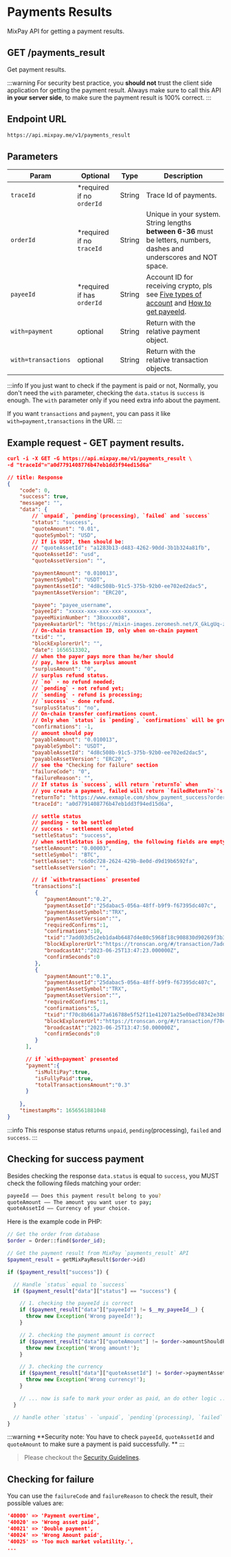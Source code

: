 # Payments Results

MixPay API for getting a payment results.

## GET /payments_result

Get payment results.

:::warning
For security best practice, you **should not** trust the client side application for getting the payment result. Always make sure to call this API **in your server side**, to make sure the payment result is 100% correct.
:::


## Endpoint URL

```bash
https://api.mixpay.me/v1/payments_result
```

## Parameters

|  Param | Optional | Type | Description |
| --- | --- | --- | --- |
| `traceId` | <span class="required">*required</span> if no `orderId` | String | Trace Id of payments. |
| `orderId` | <span class="required">*required</span> if no `traceId` | String | Unique in your system. String lengths **between 6-36** must be letters, numbers, dashes and underscores and NOT space. |
| `payeeId` | <span class="required">*required</span> if has `orderId` | String | Account ID for receiving crypto, pls see [Five types of account](/guides/getting-started#account) and [How to get payeeId](/guides/getting-started#payee-id). |
| `with=payment` | optional | String | Return with the relative payment object. |
| `with=transactions` | optional | String | Return with the relative transaction objects.  |

:::info
If you just want to check if the payment is paid or not, Normally, you don't need the `with` parameter, checking the `data.status` is `success` is enough. The `with` parameter only if you need extra info about the payment. 

If you want `transactions` and `payment`, you can pass it like `with=payment,transactions` in the URI.
:::

## Example request - GET payment results.

```json
curl -i -X GET -G https://api.mixpay.me/v1/payments_result \
-d "traceId"="a0d7791408776b47eb1dd3f94ed15d6a"
```

```json
// title: Response
{
    "code": 0,
    "success": true,
    "message": "",
    "data": {
        // `unpaid`, `pending`(processing), `failed` and `success`
        "status": "success",
        "quoteAmount": "0.01",
        "quoteSymbol": "USD",
        // If is USDT, then should be:
        // "quoteAssetId": "a1283b13-d483-4262-90dd-3b1b324a81fb",
        "quoteAssetId": "usd",
        "quoteAssetVersion": "",

        "paymentAmount": "0.010013",
        "paymentSymbol": "USDT",
        "paymentAssetId": "4d8c508b-91c5-375b-92b0-ee702ed2dac5",
        "paymentAssetVersion": "ERC20",

        "payee": "payee_username",
        "payeeId": "xxxxx-xxx-xxx-xxx-xxxxxxx",
        "payeeMixinNumber": "38xxxxx08",
        "payeeAvatarUrl": "https://mixin-images.zeromesh.net/X_GkLgUq-z7ktU_u5maX99sJKWxxxxxx170k1XcSryAsinVwtPgCRwKRu3nkjHWSEOaKco1G4yDX2E=s256",
        // On-chain transaction ID, only when on-chain payment
        "txid": "",
        "blockExplorerUrl": "",
        "date": 1656513302,
        // when the payer pays more than he/her should 
        // pay, here is the surplus amount
        "surplusAmount": "0",
        // surplus refund status.
        // `no` - no refund needed;
        // `pending` - not refund yet;
        // `sending` - refund is processing;
        // `success` - done refund.
        "surplusStatus": "no",
        // On-chain transfer confirmations count. 
        // Only when `status` is `pending`, `confirmations` will be greater than -1.
        "confirmations": -1,
        // amount should pay
        "payableAmount": "0.010013",
        "payableSymbol": "USDT",
        "payableAssetId": "4d8c508b-91c5-375b-92b0-ee702ed2dac5",
        "payableAssetVersion": "ERC20",
        // see the "Checking for failure" section
        "failureCode": "0",
        "failureReason": "",
        // If status is `success`, will return `returnTo` when 
        // you create a payment, failed will return `failedReturnTo`'s value.
        "returnTo": "https://www.exmaple.com/show_payment_success?order_id=xxxxx",
        "traceId": "a0d7791408776b47eb1dd3f94ed15d6a",

        // settle status
        // pending - to be settled
        // success - settlement completed
        "settleStatus": "success",
        // when settleStatus is pending, the following fields are empty characters.
        "settleAmount": "0.00003",
        "settleSymbol": "BTC",
        "settleAsset": "c6d0c728-2624-429b-8e0d-d9d19b6592fa",
        "settleAssetVersion": "",

        // if `with=transactions` presented
        "transactions":[
         {
            "paymentAmount":"0.2",
            "paymentAssetId":"25dabac5-056a-48ff-b9f9-f67395dc407c",
            "paymentAssetSymbol":"TRX",
            "paymentAssetVersion":"",
            "requiredConfirms":1,
            "confirmations":10,
            "txid":"7add03d5c2eb1da4b6487d4e80c5968f18c908830d90269f3b35eef72f5ade17",
            "blockExplorerUrl":"https://tronscan.org/#/transaction/7add03d5c2eb1da4b6487d4e80c5968f18c908830d90269f3b35eef72f5ade17",
            "broadcastAt":"2023-06-25T13:47:23.000000Z",
            "confirmSeconds":0
         },
         {
            "paymentAmount":"0.1",
            "paymentAssetId":"25dabac5-056a-48ff-b9f9-f67395dc407c",
            "paymentAssetSymbol":"TRX",
            "paymentAssetVersion":"",
            "requiredConfirms":1,
            "confirmations":5,
            "txid":"f70c8b661a77a616788e5f52f11e412071a25e0bed78342e38825851f5c34f47",
            "blockExplorerUrl":"https://tronscan.org/#/transaction/f70c8b661a77a616788e5f52f11e412071a25e0bed78342e38825851f5c34f47",
            "broadcastAt":"2023-06-25T13:47:50.000000Z",
            "confirmSeconds":0
         }
      ],

      // if `with=payment` presented
      "payment":{
         "isMultiPay":true,
         "isFullyPaid":true,
         "totalTransactionsAmount":"0.3"
      }
        
    },
    "timestampMs": 1656561881048
}
```

:::info
This response status returns `unpaid`, `pending`(processing), `failed` and `success`.
:::

## Checking for success payment

Besides checking the response `data.status` is equal to `success`, you MUST check the following fileds matching your order:

```bash
payeeId —— Does this payment result belong to you?
quoteAmount —— The amount you want user to pay;
quoteAssetId —— Currency of your choice.
```

Here is the example code in PHP:

```php
// Get the order from database
$order = Order::find($order_id);

// Get the payment result from MixPay `payments_result` API
$payment_result = getMixPayResult($order->id)

if ($payment_result["success"]) {

  // Handle `status` equal to `success`
  if ($payment_result["data"]["status"] == "success") {

    // 1. checking the payeeId is correct
    if ($payment_result["data"]["payeeId"] != $__my_payeeId__) {
      throw new Exception('Wrong payeeId!');
    }

    // 2. checking the payment amount is correct
    if ($payment_result["data"]["quoteAmount"] != $order->amountShouldPay) {
      throw new Exception('Wrong amount!');
    }

    // 3. checking the currency
    if ($payment_result["data"]["quoteAssetId"] != $order->paymentAssetId) {
      throw new Exception('Wrong currency!');
    }

    // ... now is safe to mark your order as paid, an do other logic ...
  }

  // handle other `status` - `unpaid`, `pending`(processing), `failed`
}
```

:::warning
**Security note: You have to check `payeeId`, `quoteAssetId` and `quoteAmount` to make sure a payment is paid successfully. **
:::


> Please checkout the [Security Guidelines](/guides/security-guidelines).

## Checking for failure

You can use the `failureCode` and `failureReason` to check the result, their possible values are:

```json
'40000' => 'Payment overtime',
'40020' => 'Wrong asset paid',
'40021' => 'Double payment',
'40024' => 'Wrong Amount paid',
'40025' => 'Too much market volatility.',
...
```
